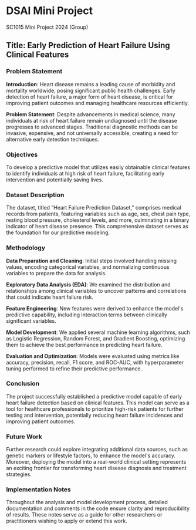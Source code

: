 # DSAI Mini Project

SC1015 Mini Project 2024 (Group)

## Title: Early Prediction of Heart Failure Using Clinical Features

### Problem Statement

**Introduction**: Heart disease remains a leading cause of morbidity and mortality worldwide, posing significant public health challenges. Early detection of heart failure, a major form of heart disease, is critical for improving patient outcomes and managing healthcare resources efficiently.

**Problem Statement**: Despite advancements in medical science, many individuals at risk of heart failure remain undiagnosed until the disease progresses to advanced stages. Traditional diagnostic methods can be invasive, expensive, and not universally accessible, creating a need for alternative early detection techniques.

### Objectives

To develop a predictive model that utilizes easily obtainable clinical features to identify individuals at high risk of heart failure, facilitating early intervention and potentially saving lives.

### Dataset Description

The dataset, titled “Heart Failure Prediction Dataset,” comprises medical records from patients, featuring variables such as age, sex, chest pain type, resting blood pressure, cholesterol levels, and more, culminating in a binary indicator of heart disease presence. This comprehensive dataset serves as the foundation for our predictive modeling.

### Methodology

**Data Preparation and Cleaning**: Initial steps involved handling missing values, encoding categorical variables, and normalizing continuous variables to prepare the data for analysis.

**Exploratory Data Analysis (EDA)**: We examined the distribution and relationships among clinical variables to uncover patterns and correlations that could indicate heart failure risk.

**Feature Engineering**: New features were derived to enhance the model's predictive capability, including interaction terms between clinically significant variables.

**Model Development**: We applied several machine learning algorithms, such as Logistic Regression, Random Forest, and Gradient Boosting, optimizing them to achieve the best performance in predicting heart failure.

**Evaluation and Optimization**: Models were evaluated using metrics like accuracy, precision, recall, F1 score, and ROC-AUC, with hyperparameter tuning performed to refine their predictive performance.

### Conclusion

The project successfully established a predictive model capable of early heart failure detection based on clinical features. This model can serve as a tool for healthcare professionals to prioritize high-risk patients for further testing and intervention, potentially reducing heart failure incidences and improving patient outcomes.

### Future Work

Further research could explore integrating additional data sources, such as genetic markers or lifestyle factors, to enhance the model's accuracy. Moreover, deploying the model into a real-world clinical setting represents an exciting frontier for transforming heart disease diagnosis and treatment strategies.

### Implementation Notes

Throughout the analysis and model development process, detailed documentation and comments in the code ensure clarity and reproducibility of results. These notes serve as a guide for other researchers or practitioners wishing to apply or extend this work.
